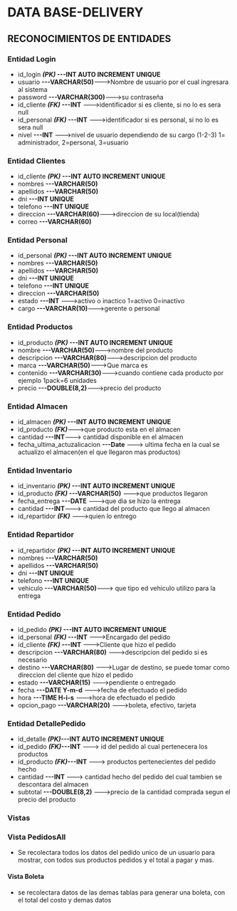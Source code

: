 # DATA BASE-DELIVERY

## RECONOCIMIENTOS DE ENTIDADES

### Entidad Login

- id_login **_(PK)_ ---INT AUTO INCREMENT UNIQUE**
- usuario **---VARCHAR(50)**--->Nombre de usuario por el cual ingresara al sistema
- password **---VARCHAR(300)**--->su contraseña
- id_cliente **_(FK)_ ---INT** --->identificador si es cliente, si no lo es sera null
- id_personal **_(FK)_ ---INT** --->identificador si es personal, si no lo es sera null
- nivel **---INT** --->nivel de usuario dependiendo de su cargo (1-2-3) 1= administrador, 2=personal, 3=usuario

### Entidad Clientes

- id_cliente **_(PK)_ ---INT AUTO INCREMENT UNIQUE**
- nombres **---VARCHAR(50)**
- apellidos **---VARCHAR(50)**
- dni **---INT UNIQUE**
- telefono **---INT UNIQUE**
- direccion **---VARCHAR(60)**--->direccion de su local(tienda)
- correo **---VARCHAR(60)**

### Entidad Personal

- id_personal **_(PK)_ ---INT AUTO INCREMENT UNIQUE**
- nombres **---VARCHAR(50)**
- apellidos **---VARCHAR(50)**
- dni **---INT UNIQUE**
- telefono **---INT UNIQUE**
- direccion **---VARCHAR(50)**
- estado **---INT** --->activo o inactico 1=activo 0=inactivo
- cargo **---VARCHAR(10)**--->gerente o personal

### Entidad Productos

- id_producto **_(PK)_ ---INT AUTO INCREMENT UNIQUE**
- nombre **---VARCHAR(50)**--->nombre del producto
- descripcion **---VARCHAR(80)**--->descripcion del producto
- marca **---VARCHAR(50)**--->Que marca es
- contenido **---VARCHAR(30)**--->cuando contiene cada producto por ejemplo 1pack=6 unidades
- precio **---DOUBLE(8,2)**--->precio del producto

### Entidad Almacen

- id_almacen **_(PK)_ ---INT AUTO INCREMENT UNIQUE**
- id_producto **_(FK)_**--->que producto esta en el almacen
- cantidad **---INT**---> cantidad disponible en el almacen
- fecha_ultima_actuzalicacion **---Date** ---> ultima fecha en la cual se actualizo el almacen(en el que llegaron mas productos)

### Entidad Inventario

- id_inventario **_(PK)_ ---INT AUTO INCREMENT UNIQUE**
- id_producto **_(FK)_ ---VARCHAR(50)** --->que productos llegaron
- fecha_entrega **---DATE** --->que dia se hizo la entrega
- cantidad **---INT**---> cantidad del producto que llego al almacen
- id_repartidor **_(FK)_** --->quien lo entrego

### Entidad Repartidor

- id_repartidor **_(PK)_ ---INT AUTO INCREMENT UNIQUE**
- nombres **---VARCHAR(50)**
- apellidos **---VARCHAR(50)**
- dni **---INT UNIQUE**
- telefono **---INT UNIQUE**
- vehiculo **---VARCHAR(50)**---> que tipo ed vehiculo utilizo para la entrega

### Entidad Pedido

- id_pedido **_(PK)_ ---INT AUTO INCREMENT UNIQUE**
- id_personal **_(FK)_ ---INT** --->Encargado del pedido 
- id_cliente **_(FK)_ ---INT** --->Cliente que hizo el pedido
- descripcion **---VARCHAR(80)** --->descripcion del pedido si es necesario
- destino **---VARCHAR(80)** --->Lugar de destino, se puede tomar como direccion del cliente que hizo el pedido
- estado **---VARCHAR(15)** --->pendiente o entregado
- fecha **---DATE Y-m-d** --->fecha de efectuado el pedido
- hora **---TIME H-i-s** --->hora de efectuado el pedido
- opcion_pago **---VARCHAR(20)** --->boleta, efectivo, tarjeta

### Entidad DetallePedido

- id_detalle **_(PK)_---INT AUTO INCREMENT UNIQUE**
- id_pedido **_(FK)_---INT** ---> id del pedido al cual pertenecera los productos
- id_producto **_(FK)_---INT**  ---> productos pertenecientes del pedido hecho
- cantidad **---INT** ---> cantidad hecho del pedido del cual tambien se descontara del almacen
- subtotal **---DOUBLE(8,2)** --->precio de la cantidad comprada segun el precio del producto


### Vistas

### Vista PedidosAll
- Se recolectara todos los datos del pedido unico de un usuario para mostrar, con todos sus productos pedidos y el total a pagar y mas.

#### Vista Boleta
- se recolectara datos de las demas tablas para generar una boleta, con el total del costo y demas datos